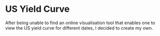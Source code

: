 # US Yield Curve

After being unable to find an online visualisation tool that enables one to view the US yield curve for different dates, I decided to create my own.

